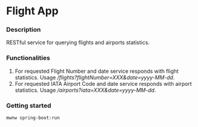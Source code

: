 # Flight App

### Description

RESTful service for querying flights and airports statistics.

### Functionalities

1. For requested Flight Number and date service responds with flight statistics. Usage <i>/flights?flightNumber=XXX&date=yyyy-MM-dd</i>.
2. For requested IATA Airport Code and date service responds with airport statistics. Usage <i>/airports?iata=XXX&date=yyyy-MM-dd</i>.

### Getting started

```
mwnw spring-boot:run
```

